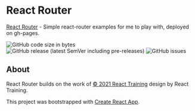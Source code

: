 React Router
============

[React Router](https://coreybailey07.github.io/router) - Simple react-router examples for me to play with, deployed on gh-pages.

![GitHub code size in bytes](https://img.shields.io/github/languages/code-size/coreybailey07/react-router)
![GitHub release (latest SemVer including pre-releases)](https://img.shields.io/github/v/release/coreybailey07/react-router?include_prereleases)
![GitHub issues](https://img.shields.io/github/issues/coreybailey07/react-router)

## About

React Router builds on the work of [© 2021 React Training](https://creativecommons.org/licenses/by/4.0/) design by React Training.

This project was bootstrapped with [Create React App](https://github.com/facebook/create-react-app).
